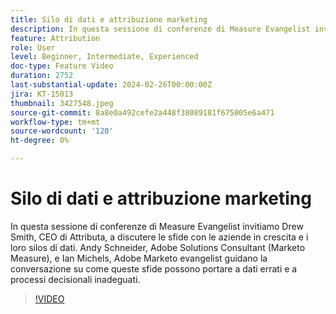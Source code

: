 ```yaml
---
title: Silo di dati e attribuzione marketing
description: In questa sessione di conferenze di Measure Evangelist invitiamo Drew Smith, CEO di Attributa, a discutere le sfide con le aziende in crescita e i loro silos di dati. Andy Schneider, Adobe Solutions Consultant (Marketo Measure), e Ian Michels, Adobe Marketo evangelist guidano la conversazione su come queste sfide possono portare a dati errati e a processi decisionali inadeguati.
feature: Attribution
role: User
level: Beginner, Intermediate, Experienced
doc-type: Feature Video
duration: 2752
last-substantial-update: 2024-02-26T00:00:00Z
jira: KT-15013
thumbnail: 3427548.jpeg
source-git-commit: 8a8e0a492cefe2a448f38089181f675005e6a471
workflow-type: tm+mt
source-wordcount: '120'
ht-degree: 0%

---
```



# Silo di dati e attribuzione marketing

In questa sessione di conferenze di Measure Evangelist invitiamo Drew Smith, CEO di Attributa, a discutere le sfide con le aziende in crescita e i loro silos di dati. Andy Schneider, Adobe Solutions Consultant (Marketo Measure), e Ian Michels, Adobe Marketo evangelist guidano la conversazione su come queste sfide possono portare a dati errati e a processi decisionali inadeguati.

>[!VIDEO](https://video.tv.adobe.com/v/3427548/?learn=on)
